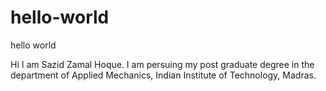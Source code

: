 # hello-world
hello world

Hi I am Sazid Zamal Hoque. I am persuing my post graduate degree in the department of Applied Mechanics, Indian Institute of Technology, Madras.
